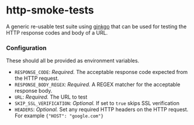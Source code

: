 # http-smoke-tests

A generic re-usable test suite using [ginkgo](https://github.com/onsi/ginkgo) that can be used for testing the HTTP response codes and body of a URL.

### Configuration

These should all be provided as environment variables.

* `RESPONSE_CODE`: *Required.* The acceptable response code expected from the HTTP request.
* `RESPONSE_BODY_REGEX`: *Required.* A REGEX matcher for the acceptable response body.
* `URL`: *Required.* The URL to test
* `SKIP_SSL_VERIFICATION`: *Optional.* If set to `true` skips SSL verification
* `HEADERS`: *Optional.* Set any required HTTP headers on the HTTP request. For example `{"HOST": "google.com"}`
